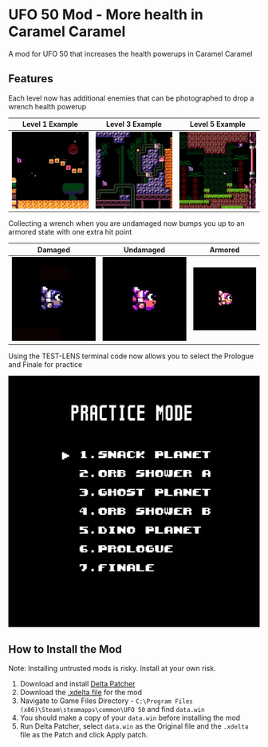 # UFO 50 Mod - More health in Caramel Caramel
A mod for UFO 50 that increases the health powerups in Caramel Caramel

## Features

Each level now has additional enemies that can be photographed to drop a wrench health powerup

Level 1 Example | Level 3 Example | Level 5 Example
-- | -- | --
![One of the enemies in level 1 is a different color than it normally is](https://github.com/davidmpickett/ufo50-caramel-health/blob/main/images/level_1_example.jpg) | ![One of the minecarts is now red](https://github.com/davidmpickett/ufo50-caramel-health/blob/main/images/level_3_example.jpg) | ![One of the turrets is now red](https://github.com/davidmpickett/ufo50-caramel-health/blob/main/images/level_5_example.jpg)

Collecting a wrench when you are undamaged now bumps you up to an armored state with one extra hit point

Damaged | Undamaged | Armored
-- | -- | --
![Damaged player sprite](https://github.com/davidmpickett/ufo50-caramel-health/blob/main/images/damaged_sprite.jpg) | ![Undamaged player](https://github.com/davidmpickett/ufo50-caramel-health/blob/main/images/undamaged_sprite.jpg) | ![Armored version of player character](https://github.com/davidmpickett/ufo50-caramel-health/blob/main/images/armored_sprite.jpg)

Using the TEST-LENS terminal code now allows you to select the Prologue and Finale for practice

![Expanded level select menu](https://github.com/davidmpickett/ufo50-caramel-health/blob/main/images/level_select_menu.jpg)

## How to Install the Mod

Note: Installing untrusted mods is risky. Install at your own risk. 

1. Download and install [Delta Patcher](https://github.com/marco-calautti/DeltaPatcher/releases)
2. Download the [.xdelta file](https://github.com/davidmpickett/ufo50-caramel-health/blob/main/caramel_caramel_more_health_v2.xdelta) for the mod
3. Navigate to Game Files Directory - `C:\Program Files (x86)\Steam\steamapps\common\UFO 50` and find `data.win`
4. You should make a copy of your `data.win` before installing the mod
5. Run Delta Patcher, select `data.win` as the Original file and the `.xdelta` file as the Patch and click Apply patch.
